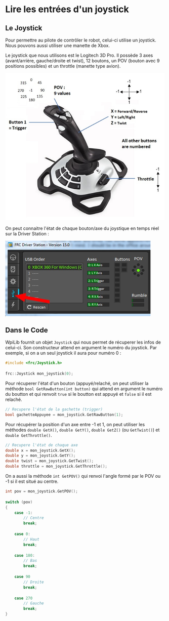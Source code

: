 # Lire les entrées d'un joystick

## Le Joystick

Pour permettre au pilote de contrôler le robot, celui-ci utilise un joystick. Nous pouvons aussi utiliser une manette de Xbox.

Le joystick que nous utilisons est le Logitech 3D Pro. Il possède 3 axes (avant/arrière, gauche/droite et twist), 12 boutons, un POV (bouton avec 9 positions possibles) et un throttle (manette type avion).

![Logitech 3D Extreme Pro](Joystick.jpg)

On peut connaitre l'état de chaque bouton/axe du joystique en temps réel sur la Driver Station :

![Driver Station](Ds.jpg)


## Dans le Code

WpiLib fournit un objet `Joystick` qui nous permet de récuperer les infos de celui-ci. Son constructeur attend en argument le numéro du joystick. Par exemple, si on a un seul joystick il aura pour numéro 0 :
```c++
#include <frc/Joystick.h>

frc::Joystick mon_joystick(0);
```

Pour récuperer l'état d'un bouton (appuyé/relaché, on peut utiliser la méthode `bool GetRawButton(int button)` qui attend en argument le numéro du boutton et qui renvoit `true` si le boutton est appuyé et `false` si il est relaché.
```c++
// Recupere l'état de la gachette (trigger)
bool gachetteAppuyee = mon_joystick.GetRawButton(1);
```

Pour récupérer la position d'un axe entre -1 et 1, on peut utiliser les méthodes `double GetX()`, `double GetY()`, `double GetZ()` (ou `GetTwist()`) et `double GetThrottle()`.
```c++
// Recupere l'état de chaque axe
double x = mon_joystick.GetX();
double y = mon_joystick.GetY();
double twist = mon_joystick.GetTwist();
double throttle = mon_joystick.GetThrottle();
```

On a aussi la méthode `int GetPOV()` qui renvoi l'angle formé par le POV ou -1 si il est situé au centre.
```c++
int pov = mon_joystick.GetPOV();

switch (pov)
{
    case -1:
        // Centre
        break;

    case 0:
        // Haut
        break;

    case 180:
        // Bas
        break;

    case 90
        // Droite
        break;

    case 270
        // Gauche
        break;
}
```